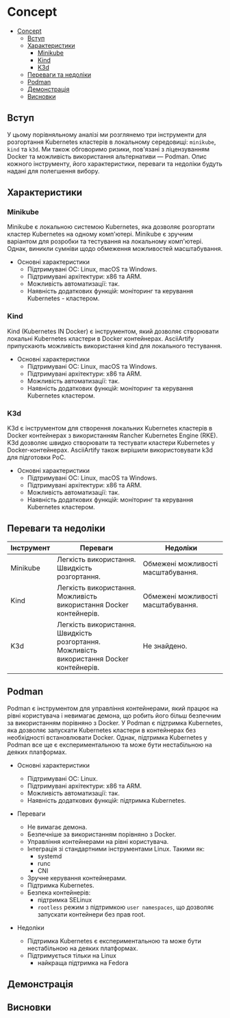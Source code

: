 # Concept

- [Concept](#concept)
  - [Вступ](#вступ)
  - [Характеристики](#характеристики)
    - [Minikube](#minikube)
    - [Kind](#kind)
    - [K3d](#k3d)
  - [Переваги та недоліки](#переваги-та-недоліки)
  - [Podman](#podman)
  - [Демонстрація](#демонстрація)
  - [Висновки](#висновки)

## Вступ

У цьому порівняльному аналізі ми розглянемо три інструменти для розгортання Kubernetes кластерів в локальному середовищі: `minikube`, `kind` та `k3d`. Ми також обговоримо ризики, пов'язані з ліцензуванням Docker та можливість використання альтернативи — Podman. Опис кожного інструменту, його характеристики, переваги та недоліки будуть надані для полегшення вибору.

## Характеристики

### Minikube

Minikube є локальною системою Kubernetes, яка дозволяє розгортати кластер Kubernetes на одному комп'ютері. Minikube є зручним варіантом для розробки та тестування на локальному комп'ютері. Однак, виникли сумніви щодо обмеження можливостей масштабування.

- Основні характеристики
  - Підтримувані ОС: Linux, macOS та Windows.
  - Підтримувані архітектури: x86 та ARM.
  - Можливість автоматизації: так.
  - Наявність додаткових функцій: моніторинг та керування Kubernetes - кластером.

### Kind

Kind (Kubernetes IN Docker) є інструментом, який дозволяє створювати локальні Kubernetes кластери в Docker контейнерах. AsciiArtify припускають можливість використання kind для локального тестування.

- Основні характеристики
  - Підтримувані ОС: Linux, macOS та Windows.
  - Підтримувані архітектури: x86 та ARM.
  - Можливість автоматизації: так.
  - Наявність додаткових функцій: моніторинг та керування Kubernetes кластером.

### K3d

K3d є інструментом для створення локальних Kubernetes кластерів в Docker контейнерах з використанням Rancher Kubernetes Engine (RKE). K3d дозволяє швидко створювати та тестувати кластери Kubernetes у Docker-контейнерах. AsciiArtify також вирішили використовувати k3d для підготовки PoC.

- Основні характеристики
  - Підтримувані ОС: Linux, macOS та Windows.
  - Підтримувані архітектури: x86 та ARM.
  - Можливість автоматизації: так.
  - Наявність додаткових функцій: моніторинг та керування Kubernetes кластером.

## Переваги та недоліки

<!-- markdownlint-disable MD033 -->
| Інструмент | Переваги                                                                                              | Недоліки                           |
| ---------- | ----------------------------------------------------------------------------------------------------- | ---------------------------------- |
| Minikube   | Легкість використання.<br /> Швидкість розгортання.                                                   | Обмежені можливості масштабування. |
| Kind       | Легкість використання.<br /> Можливість використання Docker контейнерів.                              | Обмежені можливості масштабування. |
| K3d        | Легкість використання.<br /> Швидкість розгортання.<br /> Можливість використання Docker контейнерів. | Не знайдено.                       |
<!-- markdownlint-enable MD033 -->

## Podman

Podman є інструментом для управління контейнерами, який працює на рівні користувача і невимагає демона, що робить його більш безпечним за використанням порівняно з Docker. У Podman є підтримка Kubernetes, яка дозволяє запускати Kubernetes кластери в контейнерах без необхідності встановлювати Docker. Однак, підтримка Kubernetes у Podman все ще є експериментальною та може бути нестабільною на деяких платформах.

- Основні характеристики
  - Підтримувані ОС: Linux.
  - Підтримувані архітектури: x86 та ARM.
  - Можливість автоматизації: так.
  - Наявність додаткових функцій: підтримка Kubernetes.

- Переваги
  - Не вимагає демона.
  - Безпечніше за використанням порівняно з Docker.
  - Управління контейнерами на рівні користувача.
  - Інтеграція зі стандартними інструментами Linux. Такими як:
    - systemd
    - runc
    - CNI
  - Зручне керування контейнерами.
  - Підтримка Kubernetes.
  - Безпека контейнерів:
    - підтримка SELinux
    - `rootless` режим з підтримкою `user namespaces`, що дозволяє запускати контейнери без прав root.

- Недоліки
  - Підтримка Kubernetes є експериментальною та може бути нестабільною на деяких платформах.
  - Підтримується тільки на Linux
    - найкраща підтримка на Fedora

## Демонстрація

## Висновки
